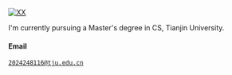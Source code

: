 [![XX](https://img.shields.io/badge/XX-github-blue?logo=github)](https://github.com/XX)

I'm currently pursuing a Master's degree in CS, Tianjin University.

#### Email  
<code>2024248116@tju.edu.cn</code>  
